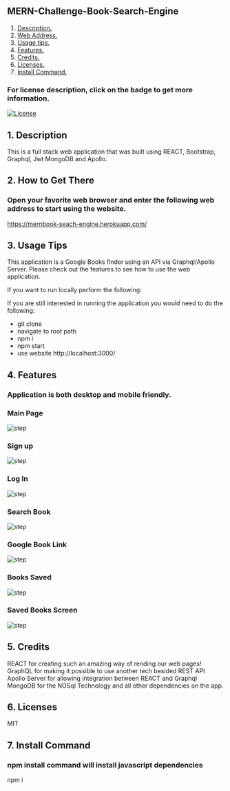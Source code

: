 ## MERN-Challenge-Book-Search-Engine

1. [ Description. ](#desc)
2. [ Web Address. ](#web-address)
3. [ Usage tips. ](#usage)
4. [ Features. ](#features)
5. [ Credits. ](#credits)
6. [ Licenses. ](#licenses)
7. [ Install Command. ](#commandInstall)

### For license description, click on the badge to get more information.
[![License](https://img.shields.io/badge/License-MIT%20-blue.svg)](https://opensource.org/licenses/mit)

<a name="desc"></a>
## 1. Description

This is a full stack web application that was built using REACT, Bootstrap, Graphql, Jwt MongoDB and Apollo.

<a name="web-address"></a>
## 2. How to Get There

### Open your favorite web browser and enter the following web address to start using the website.

https://mernbook-seach-engine.herokuapp.com/


<a name="usage"></a>
## 3. Usage Tips

This application is a Google Books finder using an API via Graphql/Apollo Server. Please check out the features to see how to use the web application.

If you want to run locally perform the following:

If you are still interested in running the application you would need to do the following:
* git clone
* navigate to root path
* npm i
* npm start
* use website http://localhost:3000/

<a name="features"></a>
## 4. Features

### Application is both desktop and mobile friendly.

### Main Page

![step](assets/images/landing-page.JPG?raw=true "landing-page.JPG")


### Sign up

![step](assets/images/sign-in-page.JPG?raw=true "sign-in-page.JPG")

### Log In

![step](assets/images/log-in-page.JPG?raw=true "log-in-page.JPG")


### Search Book

![step](assets/images/search-book.JPG?raw=true "search-book.JPG")


### Google Book Link 

![step](assets/images/google-book-link.JPG?raw=true "google-book-link.JPG")


### Books Saved

![step](assets/images/books-saved.JPG?raw=true "books-saved.JPG")

### Saved Books Screen

![step](assets/images/saved-books-screen.JPG?raw=true "saved-books-screen.JPG")


<a name="credits"></a>
## 5. Credits

REACT for creating such an amazing way of rending our web pages!
GraphQL for making it possible to use another tech besided REST API
Apollo Server for allowing integration between REACT and Graphql
MongoDB for the NOSql Technology and all other dependencies on the app.

<a name="licenses"></a>
## 6. Licenses

MIT

<a name="commandInstall"></a>
## 7. Install Command

### npm install command will install javascript dependencies

npm i 


